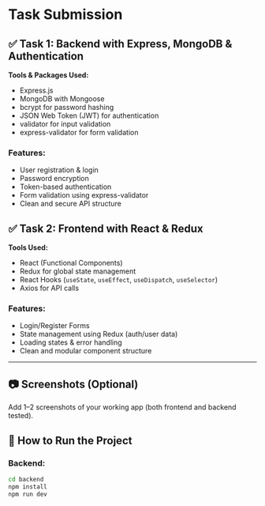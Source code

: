# Task Submission

## ✅ Task 1: Backend with Express, MongoDB & Authentication

**Tools & Packages Used:**
- Express.js
- MongoDB with Mongoose
- bcrypt for password hashing
- JSON Web Token (JWT) for authentication
- validator for input validation
- express-validator for form validation

### Features:
- User registration & login
- Password encryption
- Token-based authentication
- Form validation using express-validator
- Clean and secure API structure

## ✅ Task 2: Frontend with React & Redux

**Tools Used:**
- React (Functional Components)
- Redux for global state management
- React Hooks (`useState`, `useEffect`, `useDispatch`, `useSelector`)
- Axios for API calls

### Features:
- Login/Register Forms
- State management using Redux (auth/user data)
- Loading states & error handling
- Clean and modular component structure

---

## 📷 Screenshots (Optional)
Add 1–2 screenshots of your working app (both frontend and backend tested).

## 🚀 How to Run the Project

### Backend:
```bash
cd backend
npm install
npm run dev
